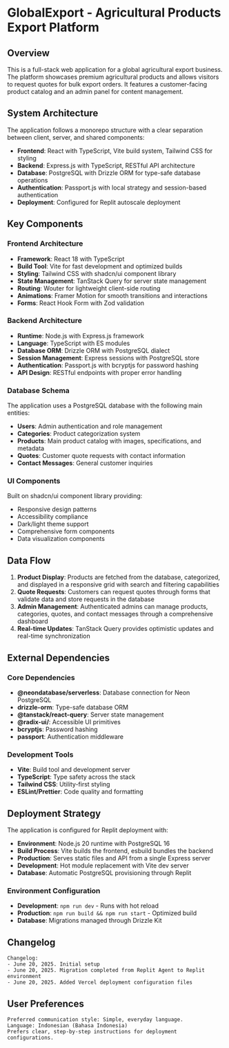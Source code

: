 # GlobalExport - Agricultural Products Export Platform

## Overview

This is a full-stack web application for a global agricultural export business. The platform showcases premium agricultural products and allows visitors to request quotes for bulk export orders. It features a customer-facing product catalog and an admin panel for content management.

## System Architecture

The application follows a monorepo structure with a clear separation between client, server, and shared components:

- **Frontend**: React with TypeScript, Vite build system, Tailwind CSS for styling
- **Backend**: Express.js with TypeScript, RESTful API architecture
- **Database**: PostgreSQL with Drizzle ORM for type-safe database operations
- **Authentication**: Passport.js with local strategy and session-based authentication
- **Deployment**: Configured for Replit autoscale deployment

## Key Components

### Frontend Architecture
- **Framework**: React 18 with TypeScript
- **Build Tool**: Vite for fast development and optimized builds
- **Styling**: Tailwind CSS with shadcn/ui component library
- **State Management**: TanStack Query for server state management
- **Routing**: Wouter for lightweight client-side routing
- **Animations**: Framer Motion for smooth transitions and interactions
- **Forms**: React Hook Form with Zod validation

### Backend Architecture
- **Runtime**: Node.js with Express.js framework
- **Language**: TypeScript with ES modules
- **Database ORM**: Drizzle ORM with PostgreSQL dialect
- **Session Management**: Express sessions with PostgreSQL store
- **Authentication**: Passport.js with bcryptjs for password hashing
- **API Design**: RESTful endpoints with proper error handling

### Database Schema
The application uses a PostgreSQL database with the following main entities:
- **Users**: Admin authentication and role management
- **Categories**: Product categorization system
- **Products**: Main product catalog with images, specifications, and metadata
- **Quotes**: Customer quote requests with contact information
- **Contact Messages**: General customer inquiries

### UI Components
Built on shadcn/ui component library providing:
- Responsive design patterns
- Accessibility compliance
- Dark/light theme support
- Comprehensive form components
- Data visualization components

## Data Flow

1. **Product Display**: Products are fetched from the database, categorized, and displayed in a responsive grid with search and filtering capabilities
2. **Quote Requests**: Customers can request quotes through forms that validate data and store requests in the database
3. **Admin Management**: Authenticated admins can manage products, categories, quotes, and contact messages through a comprehensive dashboard
4. **Real-time Updates**: TanStack Query provides optimistic updates and real-time synchronization

## External Dependencies

### Core Dependencies
- **@neondatabase/serverless**: Database connection for Neon PostgreSQL
- **drizzle-orm**: Type-safe database ORM
- **@tanstack/react-query**: Server state management
- **@radix-ui/**: Accessible UI primitives
- **bcryptjs**: Password hashing
- **passport**: Authentication middleware

### Development Tools
- **Vite**: Build tool and development server
- **TypeScript**: Type safety across the stack
- **Tailwind CSS**: Utility-first styling
- **ESLint/Prettier**: Code quality and formatting

## Deployment Strategy

The application is configured for Replit deployment with:
- **Environment**: Node.js 20 runtime with PostgreSQL 16
- **Build Process**: Vite builds the frontend, esbuild bundles the backend
- **Production**: Serves static files and API from a single Express server
- **Development**: Hot module replacement with Vite dev server
- **Database**: Automatic PostgreSQL provisioning through Replit

### Environment Configuration
- **Development**: `npm run dev` - Runs with hot reload
- **Production**: `npm run build && npm run start` - Optimized build
- **Database**: Migrations managed through Drizzle Kit

## Changelog
```
Changelog:
- June 20, 2025. Initial setup
- June 20, 2025. Migration completed from Replit Agent to Replit environment
- June 20, 2025. Added Vercel deployment configuration files
```

## User Preferences
```
Preferred communication style: Simple, everyday language.
Language: Indonesian (Bahasa Indonesia)
Prefers clear, step-by-step instructions for deployment configurations.
```